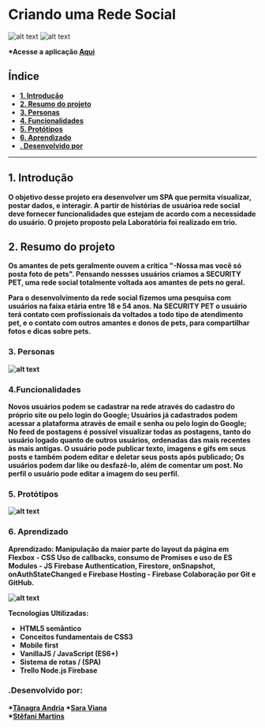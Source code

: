 # Criando uma Rede Social
![alt text](src/img/security.png)
![alt text](src/img/mockupRedeSocial.jpg)

<b> *Acesse a aplicação [Aqui](https://rede-social-85909.web.app/) 

## Índice

- [1. Introdução](#1-introdução)
- [2. Resumo do projeto](#2-resumo-do-projeto)
- [3. Personas](#3-personas)
- [4. Funcionalidades](#4-funcionalidades)
- [5. Protótipos](#5-protótipos)
- [6. Aprendizado](#4-aprendizado)
- [. Desenvolvido por](#-desenvolvido-por)

---

## 1. Introdução

O objetivo desse projeto era desenvolver um SPA que permita visualizar, postar dados, e interagir.
A partir de histórias de usuárioa rede social deve fornecer funcionalidades que estejam de acordo com a necessidade do usuário. O projeto proposto pela Laboratória foi realizado em trio.

## 2. Resumo do projeto

Os amantes de pets geralmente ouvem a crítica "-Nossa mas você só posta foto de pets".
Pensando nessses usuários criamos a SECURITY PET, uma rede social totalmente voltada aos amantes de pets no geral.

Para o desenvolvimento da rede social fizemos uma pesquisa com usuários na faixa etária entre 18 e 54 anos.
Na SECURITY PET o usuário terá contato com profissionais da voltados a todo tipo de atendimento pet, e o contato com outros amantes e donos de pets, para compartilhar fotos e dicas sobre pets.

### 3. Personas
![alt text](src/img/personas.png)

### 4.Funcionalidades
Novos usuários podem se cadastrar na rede através do cadastro do próprio site ou pelo login do Google;
Usuários já cadastrados podem acessar a plataforma através de email e senha ou pelo login do Google;
No feed de postagens é possível visualizar todas as postagens, tanto do usuário logado quanto de outros usuários, ordenadas das mais recentes às mais antigas. 
O usuário pode publicar texto, imagens e gifs em seus posts e também podem editar e deletar seus posts após publicado;
Os usuários podem dar like ou desfazê-lo, além de comentar um post.
No perfil o usuário pode editar a imagem do seu perfil.

### 5. Protótipos
![alt text](src/img/redesocial.png)

### 6. Aprendizado
Aprendizado:
Manipulação da maior parte do layout da página em Flexbox - CSS
Uso de callbacks, consumo de Promises e uso de ES Modules - JS
Firebase Authentication, Firestore, onSnapshot, onAuthStateChanged e Firebase Hosting - Firebase
Colaboração por Git e GitHub.

![alt text](src/img/rede.gif)

Tecnologias Ultilizadas: 

* HTML5 semântico
* Conceitos fundamentais de CSS3
*  Mobile first
* VanillaJS / JavaScript (ES6+)
* Sistema de rotas / (SPA)
 * Trello
 Node.js
 Firebase

### .Desenvolvido por:
*[Tânagra Andria](https://github.com/TanagraAndria)
*[Sara Viana](https://github.com/SaraOhara)  
*[Stêfani Martins](https://github.com/martinstfn)
